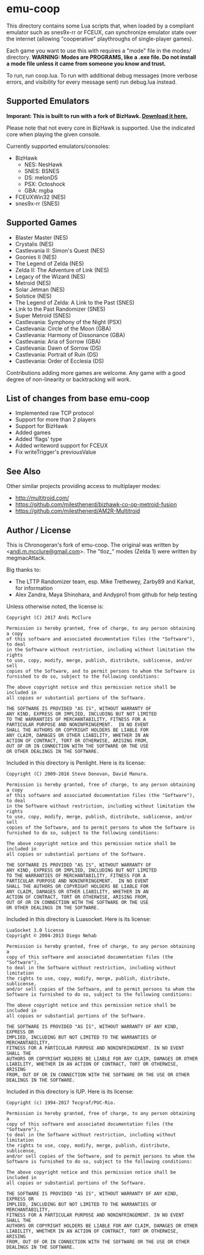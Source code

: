 # emu-coop

This directory contains some Lua scripts that, when loaded by a compliant emulator such as snes9x-rr or FCEUX, can synchronize emulator state over the internet (allowing "cooperative" playthroughs of single-player games).

Each game you want to use this with requires a "mode" file in the modes/ directory. **WARNING: Modes are PROGRAMS, like a .exe file. Do not install a mode file unless it came from someone you know and trust.** 

To run, run coop.lua. To run with additional debug messages (more verbose errors, and visibility for every message sent) run debug.lua instead.

## Supported Emulators

**Imporant: This is built to run with a fork of BizHawk. [Download it here.](https://github.com/chronogeran/emu-coop/releases)**

Please note that not every core in BizHawk is supported. Use the indicated core when playing the given console.

Currently supported emulators/consoles:
* BizHawk
	* NES: NesHawk
	* SNES: BSNES
	* DS: melonDS
	* PSX: Octoshock
	* GBA: mgba
* FCEUXWin32 (NES)
* snes9x-rr (SNES)

## Supported Games

* Blaster Master (NES)
* Crystalis (NES)
* Castlevania II: Simon's Quest (NES)
* Goonies II (NES)
* The Legend of Zelda (NES)
* Zelda II: The Adventure of Link (NES)
* Legacy of the Wizard (NES)
* Metroid (NES)
* Solar Jetman (NES)
* Solstice (NES)
* The Legend of Zelda: A Link to the Past (SNES)
* Link to the Past Randomizer (SNES)
* Super Metroid (SNES)
* Castlevania: Symphony of the Night (PSX)
* Castlevania: Circle of the Moon (GBA)
* Castlevania: Harmony of Dissonance (GBA)
* Castlevania: Aria of Sorrow (GBA)
* Castlevania: Dawn of Sorrow (DS)
* Castlevania: Portrait of Ruin (DS)
* Castlevania: Order of Ecclesia (DS)

Contributions adding more games are welcome. Any game with a good degree of non-linearity or backtracking will work.

## List of changes from base emu-coop

* Implemented raw TCP protocol
* Support for more than 2 players
* Support for BizHawk
* Added games
* Added 'flags' type
* Added writeword support for FCEUX
* Fix writeTrigger's previousValue

## See Also

Other similar projects providing access to multiplayer modes:
* http://multitroid.com/
* https://github.com/milesthenerd/bizhawk-co-op-metroid-fusion
* https://github.com/milesthenerd/AM2R-Multitroid

## Author / License

This is Chronogeran's fork of emu-coop. The original was written by
<<andi.m.mcclure@gmail.com>>. The "tloz_" modes (Zelda 1) were written by megmacAttack.

Big thanks to:
* The LTTP Randomizer team, esp. Mike Trethewey, Zarby89 and Karkat, for information
* Alex Zandra, Maya Shinohara, and Andypro1 from github for help testing

Unless otherwise noted, the license is:

	Copyright (C) 2017 Andi McClure

	Permission is hereby granted, free of charge, to any person obtaining a copy
	of this software and associated documentation files (the "Software"), to deal
	in the Software without restriction, including without limitation the rights
	to use, copy, modify, merge, publish, distribute, sublicense, and/or sell
	copies of the Software, and to permit persons to whom the Software is
	furnished to do so, subject to the following conditions:

	The above copyright notice and this permission notice shall be included in
	all copies or substantial portions of the Software.

	THE SOFTWARE IS PROVIDED "AS IS", WITHOUT WARRANTY OF
	ANY KIND, EXPRESS OR IMPLIED, INCLUDING BUT NOT LIMITED
	TO THE WARRANTIES OF MERCHANTABILITY, FITNESS FOR A
	PARTICULAR PURPOSE AND NONINFRINGEMENT.  IN NO EVENT
	SHALL THE AUTHORS OR COPYRIGHT HOLDERS BE LIABLE FOR
	ANY CLAIM, DAMAGES OR OTHER LIABILITY, WHETHER IN AN
	ACTION OF CONTRACT, TORT OR OTHERWISE, ARISING FROM,
	OUT OF OR IN CONNECTION WITH THE SOFTWARE OR THE USE
	OR OTHER DEALINGS IN THE SOFTWARE.

Included in this directory is Penlight. Here is its license:

	Copyright (C) 2009-2016 Steve Donovan, David Manura.

	Permission is hereby granted, free of charge, to any person obtaining a copy
	of this software and associated documentation files (the "Software"), to deal
	in the Software without restriction, including without limitation the rights
	to use, copy, modify, merge, publish, distribute, sublicense, and/or sell
	copies of the Software, and to permit persons to whom the Software is
	furnished to do so, subject to the following conditions:

	The above copyright notice and this permission notice shall be included in
	all copies or substantial portions of the Software.

	THE SOFTWARE IS PROVIDED "AS IS", WITHOUT WARRANTY OF
	ANY KIND, EXPRESS OR IMPLIED, INCLUDING BUT NOT LIMITED
	TO THE WARRANTIES OF MERCHANTABILITY, FITNESS FOR A
	PARTICULAR PURPOSE AND NONINFRINGEMENT.  IN NO EVENT
	SHALL THE AUTHORS OR COPYRIGHT HOLDERS BE LIABLE FOR
	ANY CLAIM, DAMAGES OR OTHER LIABILITY, WHETHER IN AN
	ACTION OF CONTRACT, TORT OR OTHERWISE, ARISING FROM,
	OUT OF OR IN CONNECTION WITH THE SOFTWARE OR THE USE
	OR OTHER DEALINGS IN THE SOFTWARE.

Included in this directory is Luasocket. Here is its license:

	LuaSocket 3.0 license
	Copyright © 2004-2013 Diego Nehab

	Permission is hereby granted, free of charge, to any person obtaining a
	copy of this software and associated documentation files (the "Software"),
	to deal in the Software without restriction, including without limitation
	the rights to use, copy, modify, merge, publish, distribute, sublicense,
	and/or sell copies of the Software, and to permit persons to whom the
	Software is furnished to do so, subject to the following conditions:

	The above copyright notice and this permission notice shall be included in
	all copies or substantial portions of the Software.

	THE SOFTWARE IS PROVIDED "AS IS", WITHOUT WARRANTY OF ANY KIND, EXPRESS OR
	IMPLIED, INCLUDING BUT NOT LIMITED TO THE WARRANTIES OF MERCHANTABILITY,
	FITNESS FOR A PARTICULAR PURPOSE AND NONINFRINGEMENT. IN NO EVENT SHALL THE
	AUTHORS OR COPYRIGHT HOLDERS BE LIABLE FOR ANY CLAIM, DAMAGES OR OTHER
	LIABILITY, WHETHER IN AN ACTION OF CONTRACT, TORT OR OTHERWISE, ARISING
	FROM, OUT OF OR IN CONNECTION WITH THE SOFTWARE OR THE USE OR OTHER
	DEALINGS IN THE SOFTWARE.

Included in this directory is IUP. Here is its license:

	Copyright (c) 1994-2017 Tecgraf/PUC-Rio.

	Permission is hereby granted, free of charge, to any person obtaining a
	copy of this software and associated documentation files (the "Software"),
	to deal in the Software without restriction, including without limitation
	the rights to use, copy, modify, merge, publish, distribute, sublicense,
	and/or sell copies of the Software, and to permit persons to whom the
	Software is furnished to do so, subject to the following conditions:

	The above copyright notice and this permission notice shall be included in
	all copies or substantial portions of the Software.

	THE SOFTWARE IS PROVIDED "AS IS", WITHOUT WARRANTY OF ANY KIND, EXPRESS OR
	IMPLIED, INCLUDING BUT NOT LIMITED TO THE WARRANTIES OF MERCHANTABILITY,
	FITNESS FOR A PARTICULAR PURPOSE AND NONINFRINGEMENT. IN NO EVENT SHALL THE
	AUTHORS OR COPYRIGHT HOLDERS BE LIABLE FOR ANY CLAIM, DAMAGES OR OTHER
	LIABILITY, WHETHER IN AN ACTION OF CONTRACT, TORT OR OTHERWISE, ARISING
	FROM, OUT OF OR IN CONNECTION WITH THE SOFTWARE OR THE USE OR OTHER
	DEALINGS IN THE SOFTWARE.

